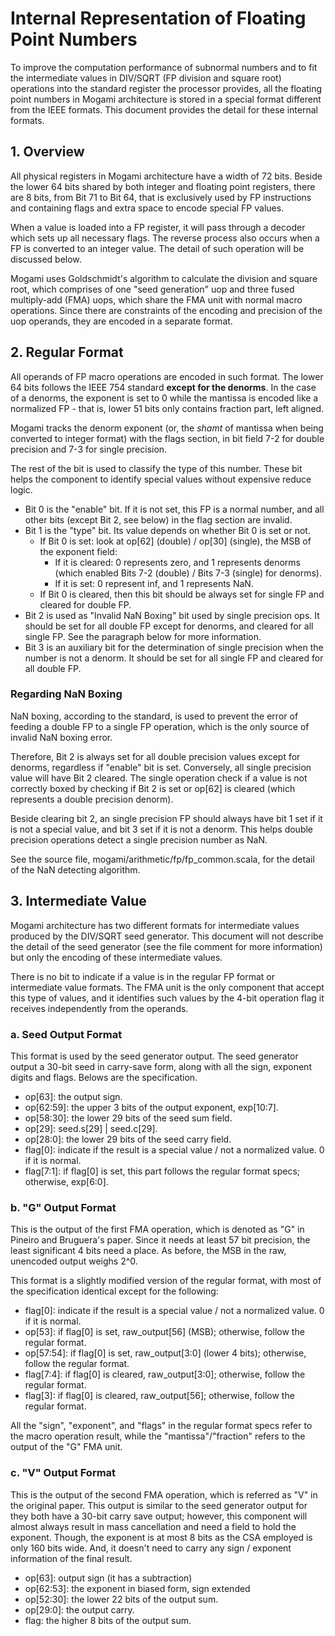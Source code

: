 # Internal Representation of Floating Point Numbers

To improve the computation performance of subnormal numbers and to fit the intermediate values in DIV/SQRT (FP division and square root) operations into the standard register the processor provides, all the floating point numbers in Mogami architecture is stored in a special format different from the IEEE formats. This document provides the detail for these internal formats.

## 1. Overview

All physical registers in Mogami architecture have a width of 72 bits. Beside the lower 64 bits shared by both integer and floating point registers, there are 8 bits, from Bit 71 to Bit 64, that is exclusively used by FP instructions and containing flags and extra space to encode special FP values.

When a value is loaded into a FP register, it will pass through a decoder which sets up all necessary flags. The reverse process also occurs when a FP is converted to an integer value. The detail of such operation will be discussed below.

Mogami uses Goldschmidt's algorithm to calculate the division and square root, which comprises of one "seed generation" uop and three fused multiply-add (FMA) uops, which share the FMA unit with normal macro operations. Since there are constraints of the encoding and precision of the uop operands, they are encoded in a separate format.

## 2. Regular Format

All operands of FP macro operations are encoded in such format. The lower 64 bits follows the IEEE 754 standard **except for the denorms**. In the case of a denorms, the exponent is set to 0 while the mantissa is encoded like a normalized FP - that is, lower 51 bits only contains fraction part, left aligned.

Mogami tracks the denorm exponent (or, the *shamt* of mantissa when being converted to integer format) with the flags section, in bit field 7-2 for double precision and 7-3 for single precision.

The rest of the bit is used to classify the type of this number. These bit helps the component to identify special values without expensive reduce logic.

* Bit 0 is the "enable" bit. If it is not set, this FP is a normal number, and all other bits (except Bit 2, see below) in the flag section are invalid.
* Bit 1 is the "type" bit. Its value depends on whether Bit 0 is set or not.
  * If Bit 0 is set: look at op[62] (double) / op[30] (single), the MSB of the exponent field:
    * If it is cleared: 0 represents zero, and 1 represents denorms (which enabled Bits 7-2 (double) / Bits 7-3 (single) for denorms).
    * If it is set: 0 represent inf, and 1 represents NaN.
  * If Bit 0 is cleared, then this bit should be always set for single FP and cleared for double FP.
* Bit 2 is used as "Invalid NaN Boxing" bit used by single precision ops. It should be set for all double FP except for denorms, and cleared for all single FP. See the paragraph below for more information.
* Bit 3 is an auxiliary bit for the determination of single precision when the number is not a denorm. It should be set for all single FP and cleared for all double FP.

### Regarding NaN Boxing

NaN boxing, according to the standard, is used to prevent the error of feeding a double FP to a single FP operation, which is the only source of invalid NaN boxing error.

Therefore, Bit 2 is always set for all double precision values except for denorms, regardless if "enable" bit is set. Conversely, all single precision value will have Bit 2 cleared. The single operation check if a value is not correctly boxed by checking if Bit 2 is set or op[62] is cleared (which represents a double precision denorm).

Beside clearing bit 2, an single precision FP should always have bit 1 set if it is not a special value, and bit 3 set if it is not a denorm. This helps double precision operations detect a single precision number as NaN.

See the source file, mogami/arithmetic/fp/fp_common.scala, for the detail of the NaN detecting algorithm.

## 3. Intermediate Value

Mogami architecture has two different formats for intermediate values produced by the DIV/SQRT seed generator. This document will not describe the detail of the seed generator (see the file comment for more information) but only the encoding of these intermediate values.

There is no bit to indicate if a value is in the regular FP format or intermediate value formats. The FMA unit is the only component that accept this type of values, and it identifies such values by the 4-bit operation flag it receives independently from the operands.

### a. Seed Output Format

This format is used by the seed generator output. The seed generator output a 30-bit seed in carry-save form, along with all the sign, exponent digits and flags. Belows are the specification.

* op[63]: the output sign.
* op[62:59]: the upper 3 bits of the output exponent, exp[10:7].
* op[58:30]: the lower 29 bits of the seed sum field.
* op[29]: seed.s[29] | seed.c[29].
* op[28:0]: the lower 29 bits of the seed carry field.
* flag[0]: indicate if the result is a special value / not a normalized value. 0 if it is normal.
* flag[7:1]: if flag[0] is set, this part follows the regular format specs; otherwise, exp[6:0].

### b. "G" Output Format

This is the output of the first FMA operation, which is denoted as "G" in Pineiro and Bruguera's paper. Since it needs at least 57 bit precision, the least significant 4 bits need a place. As before, the MSB in the raw, unencoded output weighs 2^0.

This format is a slightly modified version of the regular format, with most of the specification identical except for the following:

* flag[0]: indicate if the result is a special value / not a normalized value. 0 if it is normal.
* op[53]: if flag[0] is set, raw_output[56] (MSB); otherwise, follow the regular format.
* op[57:54]: if flag[0] is set, raw_output[3:0] (lower 4 bits); otherwise, follow the regular format.
* flag[7:4]: if flag[0] is cleared, raw_output[3:0]; otherwise, follow the regular format.
* flag[3]: if flag[0] is cleared, raw_output[56]; otherwise, follow the regular format.

All the "sign", "exponent", and "flags" in the regular format specs refer to the macro operation result, while the "mantissa"/"fraction" refers to the output of the "G" FMA unit.

### c. "V" Output Format

This is the output of the second FMA operation, which is referred as "V" in the original paper. This output is similar to the seed generator output for they both have a 30-bit carry save output; however, this component will almost always result in mass cancellation and need a field to hold the exponent. Though, the exponent is at most 8 bits as the CSA employed is only 160 bits wide. And, it doesn't need to carry any sign / exponent information of the final result.

* op[63]: output sign (it has a subtraction)
* op[62:53]: the exponent in biased form, sign extended
* op[52:30]: the lower 22 bits of the output sum.
* op[29:0]: the output carry.
* flag: the higher 8 bits of the output sum.
